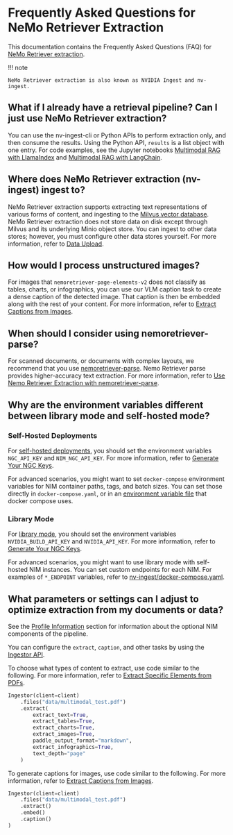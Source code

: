 # Frequently Asked Questions for NeMo Retriever Extraction

This documentation contains the Frequently Asked Questions (FAQ) for [NeMo Retriever extraction](overview.md).

!!! note

    NeMo Retriever extraction is also known as NVIDIA Ingest and nv-ingest.



## What if I already have a retrieval pipeline? Can I just use NeMo Retriever extraction? 

You can use the nv-ingest-cli or Python APIs to perform extraction only, and then consume the results.
Using the Python API, `results` is a list object with one entry.
For code examples, see the Jupyter notebooks [Multimodal RAG with LlamaIndex](https://github.com/NVIDIA/nv-ingest/blob/main/examples/llama_index_multimodal_rag.ipynb) 
and [Multimodal RAG with LangChain](https://github.com/NVIDIA/nv-ingest/blob/main/examples/langchain_multimodal_rag.ipynb).



## Where does NeMo Retriever extraction (nv-ingest) ingest to?

NeMo Retriever extraction supports extracting text representations of various forms of content, 
and ingesting to the [Milvus vector database](https://milvus.io/). 
NeMo Retriever extraction does not store data on disk except through Milvus and its underlying Minio object store. 
You can ingest to other data stores; however, you must configure other data stores yourself. 
For more information, refer to [Data Upload](data-store.md).



## How would I process unstructured images?

For images that `nemoretriever-page-elements-v2` does not classify as tables, charts, or infographics, 
you can use our VLM caption task to create a dense caption of the detected image. 
That caption is then be embedded along with the rest of your content. 
For more information, refer to [Extract Captions from Images](nv-ingest-python-api.md#extract-captions-from-images).



## When should I consider using nemoretriever-parse?

For scanned documents, or documents with complex layouts, 
we recommend that you use [nemoretriever-parse](https://build.nvidia.com/nvidia/nemoretriever-parse). 
Nemo Retriever parse provides higher-accuracy text extraction. 
For more information, refer to [Use Nemo Retriever Extraction with nemoretriever-parse](nemoretriever-parse.md).



## Why are the environment variables different between library mode and self-hosted mode?

### Self-Hosted Deployments

For [self-hosted deployments](quickstart-guide.md), you should set the environment variables `NGC_API_KEY` and `NIM_NGC_API_KEY`.
For more information, refer to [Generate Your NGC Keys](ngc-api-key.md).

For advanced scenarios, you might want to set `docker-compose` environment variables for NIM container paths, tags, and batch sizes. 
You can set those directly in `docker-compose.yaml`, or in an [environment variable file](environment-config.md) that docker compose uses.

### Library Mode

For [library mode](quickstart-library-mode.md), you should set the environment variables `NVIDIA_BUILD_API_KEY` and `NVIDIA_API_KEY`. 
For more information, refer to [Generate Your NGC Keys](ngc-api-key.md).

For advanced scenarios, you might want to use library mode with self-hosted NIM instances. 
You can set custom endpoints for each NIM. 
For examples of `*_ENDPOINT` variables, refer to [nv-ingest/docker-compose.yaml](https://github.com/NVIDIA/nv-ingest/blob/main/docker-compose.yaml).







## What parameters or settings can I adjust to optimize extraction from my documents or data? 

See the [Profile Information](quickstart-guide.md#profile-information) section 
for information about the optional NIM components of the pipeline.

You can configure the `extract`, `caption`, and other tasks by using the [Ingestor API](nv-ingest-python-api.md).

To choose what types of content to extract, use code similar to the following. 
For more information, refer to [Extract Specific Elements from PDFs](nv-ingest-python-api.md#extract-specific-elements-from-pdfs).

```python
Ingestor(client=client)
    .files("data/multimodal_test.pdf")
    .extract(              
        extract_text=True,
        extract_tables=True,
        extract_charts=True,
        extract_images=True,
        paddle_output_format="markdown",
        extract_infographics=True,
        text_depth="page"
    )
```

To generate captions for images, use code similar to the following.
For more information, refer to [Extract Captions from Images](nv-ingest-python-api.md#extract-captions-from-images).

```python
Ingestor(client=client)
    .files("data/multimodal_test.pdf")
    .extract()
    .embed()
    .caption()
)
```
